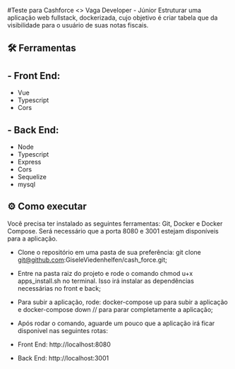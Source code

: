 #Teste para Cashforce <> Vaga Developer - Júnior
Estruturar uma aplicação web fullstack, dockerizada, cujo objetivo é criar tabela que da visibilidade para o usuário de suas notas fiscais.

## 🛠️ Ferramentas
## - Front End:
  - Vue
  - Typescript
  - Cors
  
## - Back End:
  - Node
  - Typescript
  - Express
  - Cors
  - Sequelize
  - mysql

## ⚙️ Como executar

Você precisa ter instalado as seguintes ferramentas: Git, Docker e Docker Compose.
Será necessário que a porta 8080 e 3001 estejam disponíveis para a aplicação.
- Clone o repositório em uma pasta de sua preferência:
git clone git@github.com:GiseleViedenhelfen/cash_force.git;
- Entre na pasta raiz do projeto e rode o comando chmod u+x apps_install.sh no terminal. Isso irá instalar as dependências necessárias no front e back;
- Para subir a aplicação, rode: docker-compose up  para subir a aplicação e docker-compose down // para parar completamente a aplicação;
 - Após rodar o comando, aguarde um pouco que a aplicação irá ficar disponivel nas seguintes rotas:

- Front End: http://localhost:8080

- Back End: http://localhost:3001
